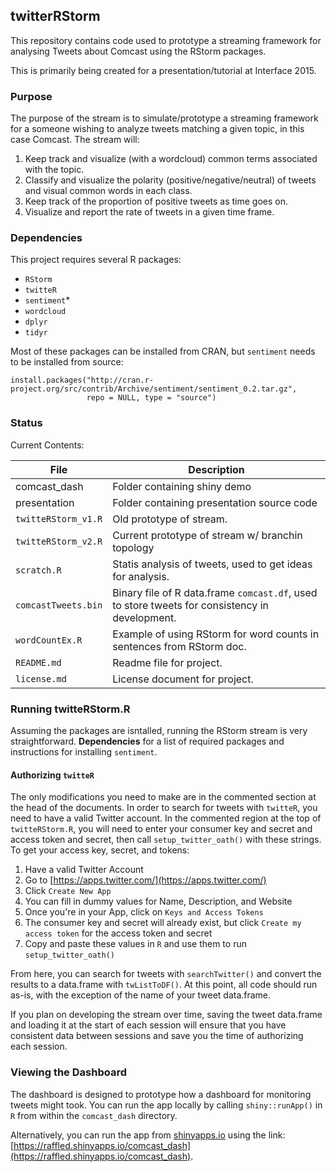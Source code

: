## twitterRStorm
This repository contains code used to prototype a streaming framework
for analysing Tweets about Comcast using the RStorm packages.

This is primarily being created for a presentation/tutorial at
Interface 2015.

### Purpose
The purpose of the stream is to simulate/prototype a streaming framework for a
someone wishing to analyze tweets matching a given topic, in this case
Comcast.  The stream will:

1. Keep track and visualize (with a wordcloud) common terms associated
   with the topic.
2. Classify and visualize the polarity (positive/negative/neutral) of
   tweets and visual common words in each class.
3. Keep track of the proportion of positive tweets as time goes on.
4. Visualize and report the rate of tweets in a given time frame.

### Dependencies
This project requires several R packages:

- `RStorm`
- `twitteR`
- `sentiment`*
- `wordcloud`
- `dplyr`
- `tidyr`

Most of these packages can be installed from CRAN, but `sentiment`
needs to be installed from source:

```
install.packages("http://cran.r-project.org/src/contrib/Archive/sentiment/sentiment_0.2.tar.gz",
	             repo = NULL, type = "source")
```

### Status
Current Contents:

File             | Description
-----------------|----------------------------
comcast_dash    | Folder containing shiny demo
presentation | Folder containing presentation source code
`twitteRStorm_v1.R` | Old prototype of stream. 
`twitteRStorm_v2.R` | Current prototype of stream w/ branchin topology
`scratch.R`      | Statis analysis of tweets, used to get ideas for analysis.
`comcastTweets.bin` | Binary file of R data.frame `comcast.df`, used to store tweets for consistency in development.
`wordCountEx.R` | Example of using RStorm for word counts in sentences from RStorm doc.
`README.md` | Readme file for project.
`license.md` | License document for project.

### Running twitteRStorm.R
Assuming the packages are isntalled, running the RStorm stream is very
straightforward. **Dependencies** for a list of required packages and
instructions for installing `sentiment`.

#### Authorizing `twitteR`
The only modifications you need to make are in the commented section
at the head of the documents. In order to search for tweets with
`twitteR`, you need to have a valid Twitter account. In the commented
region at the top of `twitteRStorm.R`, you will need to enter your
consumer key and secret and access token and secret, then call
`setup_twitter_oath()` with these strings.  To get your access key,
secret, and tokens: 

1. Have a valid Twitter Account
2. Go to [https://apps.twitter.com/](https://apps.twitter.com/)
3. Click `Create New App`
4. You can fill in dummy values for Name, Description, and Website
5. Once you're in your App, click on `Keys and Access Tokens`
6. The consumer key and secret will already exist, but click `Create
   my access token` for the access token and secret
7. Copy and paste these values in `R` and use them to run
   `setup_twitter_oath()`

From here, you can search for tweets with `searchTwitter()` and
convert the results to a data.frame with `twListToDF()`.  At this
point, all code should run as-is, with the exception of the name of
your tweet data.frame.

If you plan on developing the stream over time, saving the tweet
data.frame and loading it at the start of each session will ensure
that you have consistent data between sessions and save you the time
of authorizing each session.

### Viewing the Dashboard
The dashboard is designed to prototype how a dashboard for monitoring
tweets might took.  You can run the app locally by calling
`shiny::runApp()` in `R` from within the `comcast_dash` directory.

Alternatively, you can run the app from [shinyapps.io](shinyapps.io)
using the link:
[https://raffled.shinyapps.io/comcast_dash](https://raffled.shinyapps.io/comcast_dash).
